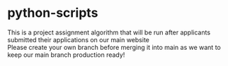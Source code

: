 # python-scripts

This is a project assignment algorithm that will be run after applicants submitted their applications on our main website <br />
Please create your own branch before merging it into main as we want to keep our main branch production ready!
